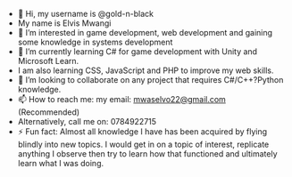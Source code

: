 - 👋 Hi, my username is @gold-n-black
- My name is Elvis Mwangi
- 👀 I’m interested in game development, web development and gaining some knowledge in systems development
- 🌱 I’m currently learning C# for game development with Unity and Microsoft Learn.
-   I am also learning CSS, JavaScript and PHP to improve my web skills.
- 💞️ I’m looking to collaborate on any project that requires C#/C++?Python knowledge.
- 📫 How to reach me: my email: mwaselvo22@gmail.com (Recommended)
- Alternatively, call me on: 0784922715
- ⚡ Fun fact: Almost all knowledge I have has been acquired by flying blindly into new topics. I would get in on a topic of interest, replicate anything I observe then try to learn how that functioned and ultimately learn what I was doing.

<!---
gold-n-black/gold-n-black is a ✨ special ✨ repository because its `README.md` (this file) appears on your GitHub profile.
You can click the Preview link to take a look at your changes.
--->
